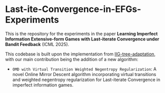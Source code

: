 # Last-ite-Convergence-in-EFGs-Experiments

This is the repository for the experiments in the paper **Learning Imperfect Information Extensive-form Games with Last-iterate Convergence under Bandit Feedback** (ICML 2025).

This codebase is built upon the implementation from [IIG-tree-adaptation](https://github.com/anon17893/IIG-tree-adaptation), with our main contribution being the addition of a new algorithm:

- `OMD with Virtual Transition Weighted Negentropy Regularization`: A novel Online Mirror Descent algorithm incorporating virtual transitions and weighted negentropy regularization for Last-iterate Convergence in imperfect information games. 


